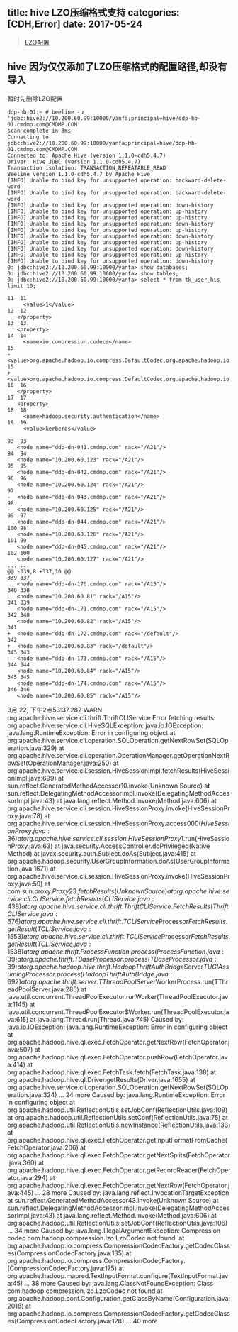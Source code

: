 title: hive LZO压缩格式支持
categories: [CDH,Error]
date: 2017-05-24
---
>[LZO配置](https://www.cloudera.com/documentation/enterprise/latest/topics/admin_data_compression_performance.html
)

## hive 因为仅仅添加了LZO压缩格式的配置路径,却没有导入
暂时先删除LZO配置
```
ddp-hb-01:~ # beeline -u 'jdbc:hive2://10.200.60.99:10000/yanfa;principal=hive/ddp-hb-01.cmdmp.com@CMDMP.COM'
scan complete in 3ms
Connecting to jdbc:hive2://10.200.60.99:10000/yanfa;principal=hive/ddp-hb-01.cmdmp.com@CMDMP.COM
Connected to: Apache Hive (version 1.1.0-cdh5.4.7)
Driver: Hive JDBC (version 1.1.0-cdh5.4.7)
Transaction isolation: TRANSACTION_REPEATABLE_READ
Beeline version 1.1.0-cdh5.4.7 by Apache Hive
[INFO] Unable to bind key for unsupported operation: backward-delete-word
[INFO] Unable to bind key for unsupported operation: backward-delete-word
[INFO] Unable to bind key for unsupported operation: down-history
[INFO] Unable to bind key for unsupported operation: up-history
[INFO] Unable to bind key for unsupported operation: up-history
[INFO] Unable to bind key for unsupported operation: down-history
[INFO] Unable to bind key for unsupported operation: up-history
[INFO] Unable to bind key for unsupported operation: down-history
[INFO] Unable to bind key for unsupported operation: up-history
[INFO] Unable to bind key for unsupported operation: down-history
[INFO] Unable to bind key for unsupported operation: up-history
[INFO] Unable to bind key for unsupported operation: down-history
0: jdbc:hive2://10.200.60.99:10000/yanfa> show databases;
0: jdbc:hive2://10.200.60.99:10000/yanfa> show tables;
0: jdbc:hive2://10.200.60.99:10000/yanfa> select * from tk_user_his limit 10;
```

```
11	11	
     <value>1</value>
12	12	
   </property>
13	13	
   <property>
14	14	
     <name>io.compression.codecs</name>
15		
-    <value>org.apache.hadoop.io.compress.DefaultCodec,org.apache.hadoop.io.compress.GzipCodec,org.apache.hadoop.io.compress.BZip2Codec,org.apache.hadoop.io.compress.DeflateCodec,org.apache.hadoop.io.compress.SnappyCodec,org.apache.hadoop.io.compress.Lz4Codec</value>
15	
+    <value>org.apache.hadoop.io.compress.DefaultCodec,org.apache.hadoop.io.compress.GzipCodec,org.apache.hadoop.io.compress.BZip2Codec,org.apache.hadoop.io.compress.DeflateCodec,org.apache.hadoop.io.compress.SnappyCodec,org.apache.hadoop.io.compress.Lz4Codec,com.hadoop.compression.lzo.LzoCodec,com.hadoop.compression.lzo.LzopCodec</value>
16	16	
   </property>
17	17	
   <property>
18	18	
     <name>hadoop.security.authentication</name>
19	19	
     <value>kerberos</value>

```

```
93	93	
   <node name="ddp-dn-041.cmdmp.com" rack="/A21"/>
94	94	
   <node name="10.200.60.123" rack="/A21"/>
95	95	
   <node name="ddp-dn-042.cmdmp.com" rack="/A21"/>
96	96	
   <node name="10.200.60.124" rack="/A21"/>
97		
-  <node name="ddp-dn-043.cmdmp.com" rack="/A21"/>
98		
-  <node name="10.200.60.125" rack="/A21"/>
99	97	
   <node name="ddp-dn-044.cmdmp.com" rack="/A21"/>
100	98	
   <node name="10.200.60.126" rack="/A21"/>
101	99	
   <node name="ddp-dn-045.cmdmp.com" rack="/A21"/>
102	100	
   <node name="10.200.60.127" rack="/A21"/>
...	...	
@@ -339,8 +337,10 @@
339	337	
   <node name="ddp-dn-170.cmdmp.com" rack="/A15"/>
340	338	
   <node name="10.200.60.81" rack="/A15"/>
341	339	
   <node name="ddp-dn-171.cmdmp.com" rack="/A15"/>
342	340	
   <node name="10.200.60.82" rack="/A15"/>
341	
+  <node name="ddp-dn-172.cmdmp.com" rack="/default"/>
342	
+  <node name="10.200.60.83" rack="/default"/>
343	343	
   <node name="ddp-dn-173.cmdmp.com" rack="/A15"/>
344	344	
   <node name="10.200.60.84" rack="/A15"/>
345	345	
   <node name="ddp-dn-174.cmdmp.com" rack="/A15"/>
346	346	
   <node name="10.200.60.85" rack="/A15"/>
```     

3月 22, 下午2点53:37.282	WARN	org.apache.hive.service.cli.thrift.ThriftCLIService	
Error fetching results: 
org.apache.hive.service.cli.HiveSQLException: java.io.IOException: java.lang.RuntimeException: Error in configuring object
	at org.apache.hive.service.cli.operation.SQLOperation.getNextRowSet(SQLOperation.java:329)
	at org.apache.hive.service.cli.operation.OperationManager.getOperationNextRowSet(OperationManager.java:250)
	at org.apache.hive.service.cli.session.HiveSessionImpl.fetchResults(HiveSessionImpl.java:699)
	at sun.reflect.GeneratedMethodAccessor10.invoke(Unknown Source)
	at sun.reflect.DelegatingMethodAccessorImpl.invoke(DelegatingMethodAccessorImpl.java:43)
	at java.lang.reflect.Method.invoke(Method.java:606)
	at org.apache.hive.service.cli.session.HiveSessionProxy.invoke(HiveSessionProxy.java:78)
	at org.apache.hive.service.cli.session.HiveSessionProxy.access$000(HiveSessionProxy.java:36)
	at org.apache.hive.service.cli.session.HiveSessionProxy$1.run(HiveSessionProxy.java:63)
	at java.security.AccessController.doPrivileged(Native Method)
	at javax.security.auth.Subject.doAs(Subject.java:415)
	at org.apache.hadoop.security.UserGroupInformation.doAs(UserGroupInformation.java:1671)
	at org.apache.hive.service.cli.session.HiveSessionProxy.invoke(HiveSessionProxy.java:59)
	at com.sun.proxy.$Proxy23.fetchResults(Unknown Source)
	at org.apache.hive.service.cli.CLIService.fetchResults(CLIService.java:438)
	at org.apache.hive.service.cli.thrift.ThriftCLIService.FetchResults(ThriftCLIService.java:676)
	at org.apache.hive.service.cli.thrift.TCLIService$Processor$FetchResults.getResult(TCLIService.java:1553)
	at org.apache.hive.service.cli.thrift.TCLIService$Processor$FetchResults.getResult(TCLIService.java:1538)
	at org.apache.thrift.ProcessFunction.process(ProcessFunction.java:39)
	at org.apache.thrift.TBaseProcessor.process(TBaseProcessor.java:39)
	at org.apache.hadoop.hive.thrift.HadoopThriftAuthBridge$Server$TUGIAssumingProcessor.process(HadoopThriftAuthBridge.java:692)
	at org.apache.thrift.server.TThreadPoolServer$WorkerProcess.run(TThreadPoolServer.java:285)
	at java.util.concurrent.ThreadPoolExecutor.runWorker(ThreadPoolExecutor.java:1145)
	at java.util.concurrent.ThreadPoolExecutor$Worker.run(ThreadPoolExecutor.java:615)
	at java.lang.Thread.run(Thread.java:745)
Caused by: java.io.IOException: java.lang.RuntimeException: Error in configuring object
	at org.apache.hadoop.hive.ql.exec.FetchOperator.getNextRow(FetchOperator.java:507)
	at org.apache.hadoop.hive.ql.exec.FetchOperator.pushRow(FetchOperator.java:414)
	at org.apache.hadoop.hive.ql.exec.FetchTask.fetch(FetchTask.java:138)
	at org.apache.hadoop.hive.ql.Driver.getResults(Driver.java:1655)
	at org.apache.hive.service.cli.operation.SQLOperation.getNextRowSet(SQLOperation.java:324)
	... 24 more
Caused by: java.lang.RuntimeException: Error in configuring object
	at org.apache.hadoop.util.ReflectionUtils.setJobConf(ReflectionUtils.java:109)
	at org.apache.hadoop.util.ReflectionUtils.setConf(ReflectionUtils.java:75)
	at org.apache.hadoop.util.ReflectionUtils.newInstance(ReflectionUtils.java:133)
	at org.apache.hadoop.hive.ql.exec.FetchOperator.getInputFormatFromCache(FetchOperator.java:206)
	at org.apache.hadoop.hive.ql.exec.FetchOperator.getNextSplits(FetchOperator.java:360)
	at org.apache.hadoop.hive.ql.exec.FetchOperator.getRecordReader(FetchOperator.java:294)
	at org.apache.hadoop.hive.ql.exec.FetchOperator.getNextRow(FetchOperator.java:445)
	... 28 more
Caused by: java.lang.reflect.InvocationTargetException
	at sun.reflect.GeneratedMethodAccessor43.invoke(Unknown Source)
	at sun.reflect.DelegatingMethodAccessorImpl.invoke(DelegatingMethodAccessorImpl.java:43)
	at java.lang.reflect.Method.invoke(Method.java:606)
	at org.apache.hadoop.util.ReflectionUtils.setJobConf(ReflectionUtils.java:106)
	... 34 more
Caused by: java.lang.IllegalArgumentException: Compression codec com.hadoop.compression.lzo.LzoCodec not found.
	at org.apache.hadoop.io.compress.CompressionCodecFactory.getCodecClasses(CompressionCodecFactory.java:135)
	at org.apache.hadoop.io.compress.CompressionCodecFactory.<init>(CompressionCodecFactory.java:175)
	at org.apache.hadoop.mapred.TextInputFormat.configure(TextInputFormat.java:45)
	... 38 more
Caused by: java.lang.ClassNotFoundException: Class com.hadoop.compression.lzo.LzoCodec not found
	at org.apache.hadoop.conf.Configuration.getClassByName(Configuration.java:2018)
	at org.apache.hadoop.io.compress.CompressionCodecFactory.getCodecClasses(CompressionCodecFactory.java:128)
	... 40 more


```


